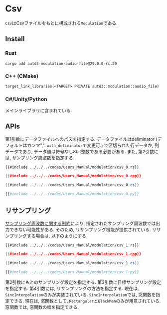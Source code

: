 # Csv

`Csv`はCsvファイルをもとに構成される`Modulation`である.

## Install

### Rust

```shell
cargo add autd3-modulation-audio-file@29.0.0-rc.20
```

### C++ (CMake)

```ignore,filename=CMakeLists.txt
target_link_libraries(<TARGET> PRIVATE autd3::modulation::audio_file)
```

### C#/Unity/Python

メインライブラリに含まれている.

## APIs

第1引数にデータファイルへのパスを指定する.
データファイルはdeliminator (デフォルトはカンマ",". `with_deliminator`で変更可.) で区切られた行データか, 列データであり, データ値は符号なし8bit整数である必要がある.
また, 第2引数には, サンプリング周波数を指定する.

```rust,edition2021
{{#include ../../../codes/Users_Manual/modulation/csv_0.rs}}
```

```cpp
{{#include ../../../codes/Users_Manual/modulation/csv_0.cpp}}
```

```cs
{{#include ../../../codes/Users_Manual/modulation/csv_0.cs}}
```

```python
{{#include ../../../codes/Users_Manual/modulation/csv_0.py}}
```

## リサンプリング

[サンプリング周波数に関する制約](../modulation.md)により, 指定されたサンプリング周波数では出力できない可能性がある.
そのため, リサンプリング機能が提供されている.
リサンプリングする場合は, 以下のようにする.

```rust,edition2021
{{#include ../../../codes/Users_Manual/modulation/csv_1.rs}}
```

```cpp
{{#include ../../../codes/Users_Manual/modulation/csv_1.cpp}}
```

```cs
{{#include ../../../codes/Users_Manual/modulation/csv_1.cs}}
```

```python
{{#include ../../../codes/Users_Manual/modulation/csv_1.py}}
```

第2引数にもとのサンプリング設定を指定する.
第3引数に目標サンプリング設定を指定する.
第4引数には, リサンプリングの方法を指定する.
現在は, `SincInterpolation`のみが実装されている.
`SincInterpolation`では, 窓関数を指定できる.
現在は, 窓関数として, `Rectangular`と`BlackMan`のみが用意されている.
窓関数では, 窓関数の幅を指定できる.
